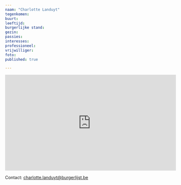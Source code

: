 ```yaml
---
naam: "Charlotte Landuyt"
tegenkomen:
buurt:
leeftijd:
burgerlijke stand:
gezin:
passies:
interesses:
professioneel:
vrijwilliger:
foto:
published: true

---
```


<iframe width="560" height="315" src="https://www.youtube.com/embed/mtQQQsqpWmE" frameborder="0" allow="autoplay; encrypted-media" allowfullscreen></iframe>


Contact: charlotte.landuyt@burgerlijst.be



